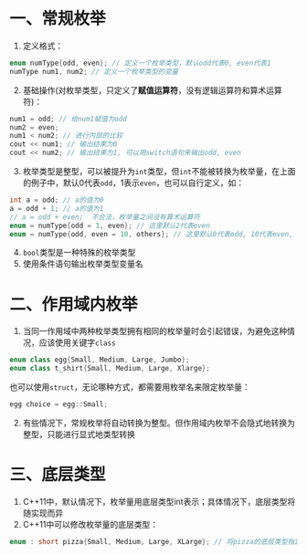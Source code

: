 # 一、常规枚举

1. 定义格式：
```c++
enum numType{odd, even}; // 定义一个枚举类型，默认odd代表0, even代表1
numType num1, num2; // 定义一个枚举类型的变量
```

2. 基础操作(对枚举类型，只定义了**赋值运算符**，没有逻辑运算符和算术运算符)：
```c++
num1 = odd; // 给num1赋值为odd
num2 = even;
num1 < num2; // 进行内部的比较
cout << num1; // 输出结果为0
cout << num2; // 输出结果为1, 可以用switch语句来输出odd, even
```

3. 枚举类型是整型，可以被提升为`int`类型，但`int`不能被转换为枚举量，在上面的例子中，默认0代表`odd`，1表示`even`，也可以自行定义，如：
```c++
int a = odd; // a的值为0
a = odd + 1; // a的值为1
// a = odd + even;  不合法，枚举量之间没有算术运算符
enum = numType{odd = 1, even}; // 这里默认2代表even
enum = numType{odd, even = 10, others}; // 这里默认0代表odd, 10代表even, 11代表others
```

4. `bool`类型是一种特殊的枚举类型
5. 使用条件语句输出枚举类型变量名

# 二、作用域内枚举

1. 当同一作用域中两种枚举类型拥有相同的枚举量时会引起错误，为避免这种情况，应该使用关键字`class`
```c++
enum class egg{Small, Medium, Large, Jumbo};
enum class t_shirt{Small, Medium, Large, Xlarge};
```
也可以使用`struct`，无论哪种方式，都需要用枚举名来限定枚举量：
```c++
egg choice = egg::Small;
```

2. 有些情况下，常规枚举将自动转换为整型。但作用域内枚举不会隐式地转换为整型，只能进行显式地类型转换

# 三、底层类型

1. C++11中，默认情况下，枚举量用底层类型int表示；具体情况下，底层类型将随实现而异
2. C++11中可以修改枚举量的底层类型：
```c++
enum : short pizza{Small, Medium, Large, XLarge}; // 将pizza的底层类型指定为short
```